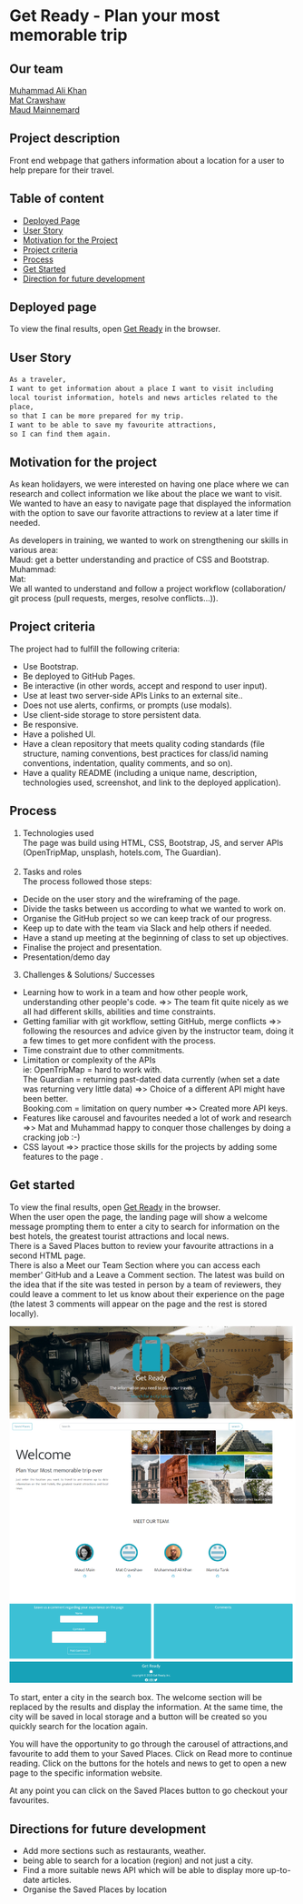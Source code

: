 #  Get Ready - Plan your most memorable trip

## Our team
[Muhammad Ali Khan](https://github.com/Maks6831) <br>
[Mat Crawshaw](https://github.com/matcrawshaw) <br>
[Maud Mainnemard](https://github.com/maudmain) <br>

## Project description
Front end webpage that gathers information about a location for a user to help prepare for their travel.

## Table of content
- [Deployed Page](#deployed-page)
- [User Story](#user-story)
- [Motivation for the Project](#motivation-for-the-project)
- [Project criteria](#project-criteria)
- [Process](#process)
- [Get Started](#get-started)
- [Direction for future development](#directions-for-future-development)


## Deployed page
To view the final results, open [Get Ready]() in the browser. 

## User Story
```
As a traveler, 
I want to get information about a place I want to visit including local tourist information, hotels and news articles related to the place,
so that I can be more prepared for my trip.
I want to be able to save my favourite attractions,
so I can find them again.
```

## Motivation for the project
As kean holidayers, we were interested on having one place where we can research and collect information we like about the place we want to visit.<br>
We wanted to have an easy to navigate page that displayed the information with the option to save our favorite attractions to review at a later time if needed. <br>

As developers in training, we wanted to work on strengthening our skills in various area:<br>
Maud: get a better understanding and practice of CSS and Bootstrap. <br>
Muhammad: <br>
Mat: <br>
We all wanted to understand and follow a project workflow (collaboration/ git process (pull requests, merges, resolve conflicts...)).

## Project criteria 
The project had to fulfill the following criteria:
- Use Bootstrap.
- Be deployed to GitHub Pages.
- Be interactive (in other words, accept and respond to user input).
- Use at least two server-side APIs Links to an external site..
- Does not use alerts, confirms, or prompts (use modals).
- Use client-side storage to store persistent data.
- Be responsive.
- Have a polished UI.
- Have a clean repository that meets quality coding standards (file structure, naming conventions, best practices for class/id naming conventions, indentation, quality comments, and so on).
- Have a quality README (including a unique name, description, technologies used, screenshot, and link to the deployed application).

## Process
1. Technologies used<br>
The page was build using HTML, CSS, Bootstrap, JS, and server APIs (OpenTripMap, unsplash, hotels.com, The Guardian).<br><br>
2. Tasks and roles<br>
The process followed those steps:
- Decide on the user story and the wireframing of the page.
- Divide the tasks between us according to what we wanted to work on.
- Organise the GitHub project so we can keep track of our progress.
- Keep up to date with the team via Slack and help others if needed.
- Have a stand up meeting at the beginning of class to set up objectives.
- Finalise the project and presentation.
- Presentation/demo day

3. Challenges & Solutions/ Successes
- Learning how to work in a team and how other people work, understanding other people's code. =>> The team fit quite nicely as we all had different skills, abilities and time constraints.
- Getting familiar with git workflow, setting GitHub, merge conflicts =>> following the resources and advice given by the instructor team, doing it a few times to get more confident with the process.
- Time constraint due to other commitments.
- Limitation or complexity of the APIs <br>
ie: OpenTripMap = hard to work with. <br>
The Guardian = returning past-dated data currently (when set a date was returning very little data)  =>>  Choice of a different API might have been better.<br> 
Booking.com = limitation on query number =>> Created more API keys. <br>
- Features like carousel and favourites needed a lot of work and research =>> Mat and Muhammad happy to conquer those challenges by doing a cracking job :-)
- CSS layout =>> practice those skills for the projects by adding some features to the page .

## Get started
To view the final results, open [Get Ready]() in the browser. <br>
When the user open the page, the landing page will show a welcome message prompting them to enter a city to search for information on the best hotels, the greatest tourist attractions and local news.<br>
There is a Saved Places button to review your favourite attractions in a second HTML page. <br>
There is also a Meet our Team Section where you can access each member' GitHub and a Leave a Comment section. The latest was build on the idea that if the site was tested in person by a team of reviewers, they could leave a comment to let us know about their experience on the page (the latest 3 comments will appear on the page and the rest is stored locally).

![Landing Page Screenshot](./assets/Screenshots/Get_Ready-Landing_Page.png)

To start, enter a city in the search box. The welcome section will be replaced by the results and display the information. At the same time, the city will be saved in local storage and a button will be created so you quickly search for the location again.

You will have the opportunity to go through the carousel of attractions,and favourite to add them to your Saved Places. Click on Read more to continue reading.
Click on the buttons for the hotels and news to get to open a new page to the specific information website.

At any point you can click on the Saved Places button to go checkout your favourites. 


## Directions for future development
- Add more sections such as restaurants, weather.
- being able to search for a location (region) and not just a city.
- Find a more suitable news API which will be able to display more up-to-date articles.
- Organise the Saved Places by location
